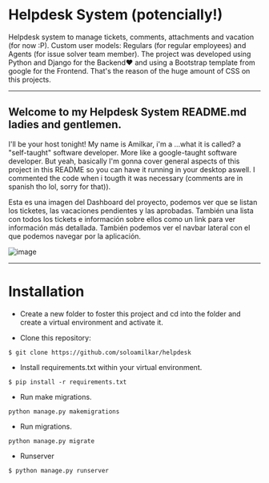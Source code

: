 # Helpdesk System (potencially!)
Helpdesk system to manage tickets, comments, attachments and vacation (for now :P). Custom user models: Regulars (for regular employees) and Agents (for issue solver team member). The project was developed using Python and Django for the Backend♥ and using a Bootstrap template from google for the Frontend. That's the reason of the huge amount of CSS on this projects.

____
## Welcome to my Helpdesk System README.md ladies and gentlemen.

I'll be your host tonight! My name is Amilkar, i'm a ...what it is called? a "self-taught" software developer. More like a google-taught software developer. But yeah, basically I'm gonna cover general aspects of this project in this README so you can have it running in your desktop aswell. I commented the code when i tougth it was necessary (comments are in spanish tho lol, sorry for that)).

Esta es una imagen del Dashboard del proyecto, podemos ver que se listan los ticketes, las vacaciones pendientes y las aprobadas. También una lista con todos los tickets e información sobre ellos como un link para ver información más detallada. También podemos ver el navbar lateral con el que podemos navegar por la aplicación. 

![image](https://user-images.githubusercontent.com/71573508/108613509-5e684300-73b8-11eb-805c-bdb076066dc1.png)

___
# Installation

* Create a new folder to foster this project and cd into the folder and create a virtual environment and activate it.

* Clone this repository:

```
$ git clone https://github.com/soloamilkar/helpdesk
```

* Install requirements.txt within your virtual environment.

```
$ pip install -r requirements.txt
```

* Run make migrations.

```
python manage.py makemigrations
```

* Run migrations.

```
python manage.py migrate
```

* Runserver

```
$ python manage.py runserver
```

